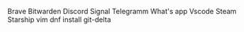 Brave
Bitwarden
Discord
Signal
Telegramm
What's app
Vscode
Steam
Starship
vim
dnf install git-delta
